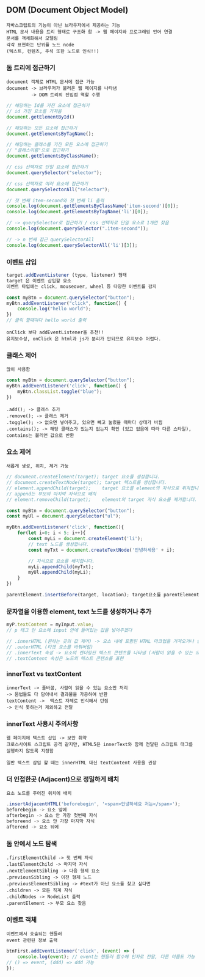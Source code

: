## DOM (Document Object Model)
	자바스크립트의 기능이 아닌 브라우저에서 제공하는 기능
    HTML 문서 내용을 트리 형태로 구조화 함 -> 웹 페이지와 프로그래밍 언어 연결
    문서를 객체화해서 모델링
    각각 표현하는 단위를 노드 node
    (텍스트, 컨텐츠, 주석 또한 노드로 인식!!)
    
### 돔 트리에 접근하기
	document 객체로 HTML 문서에 접근 가능
    document -> 브라우저가 불러온 웹 페이지를 나타냄
    		 -> DOM 트리의 진입점 역할 수행
             
~~~js
// 해당하는 Id를 가진 요소에 접근하기
// id 가진 요소를 가져옴
document.getElementById()

// 해당하는 모든 요소에 접근하기
document.getElementsByTagName();

// 해당하는 클래스를 가진 모든 요소에 접근하기
// "클래스이름"으로 접근하기
document.getElementsByClassName();

// css 선택자로 단일 요소에 접근하기
document.querySelector("selector");

// css 선택자로 여러 요소에 접근하기
document.querySelectorAll("selector");
~~~

~~~js
// 첫 번째 item-second와 첫 번째 li 출력
console.log(document.getElementsByClassName('item-second')[0]);
console.log(document.getElementsByTagName('li')[0]);

// -> querySelector로 접근하기 / css 선택자로 단일 요소로 1개만 찾음
console.log(document.querySelector(".item-second"));

// -> n 번째 접근 querySelectorAll
console.log(document.querySelectorAll('li')[3]);
~~~

### 이벤트 삽입
~~~js
target.addEventListener (type, listener) 형태
target 은 이벤트 삽입할 요소
이벤트 타입에는 click, mouseover, wheel 등 다양한 이벤트를 감지

const myBtn = document.querySelector("button");
myBtn.addEventListener("click", function() {
    console.log("hello world");
})
// 클릭 할때마다 hello world 출력
~~~
	onClick 보다 addEventListener을 추천!!
	유지보수성, onClick 은 html과 js가 분리가 안되므로 유지보수 어렵다.
    
### 클래스 제어
	많이 사용함
    
~~~js
const myBtn = document.querySelector("button");
myBtn.addEventListener('click', function() {
	myBtn.classList.toggle("blue");
})
~~~
	.add(); -> 클래스 추가
    .remove(); -> 클래스 제거
    .toggle(); -> 없으면 넣어주고, 있으면 빼고 눌렀을 때마다 상태가 바뀜
    .contains(); -> 해당 클래스가 있는지 없는지 확인 (있고 없음에 따라 다른 스타일), contains는 불리언 값으로 반환
    
### 요소 제어
	새롭게 생성, 위치, 제거 가능

~~~js
// document.createElement(target); target 요소를 생성합니다.
// document.createTextNode(target); target 텍스트를 생성합니다.
// element.appendChild(target);    target 요소를 element의 자식으로 위치합니다.
// append는 부모의 마지막 자식으로 배치
// element.removeChild(target);    element의 target 자식 요소를 제거합니다.

const myBtn = document.querySelector("button");
const myUl = document.querySelector("ul");

myBtn.addEventListener('click', function(){
	for(let i=0; i < 5; i++){
		const myLi = document.createElement('li');
        // text 노드를 생성합니다.
        const myTxt = document.createTextNode('안녕하세용' + i);

        // 자식으로 요소를 배치합니다.
        myLi.appendChild(myTxt);
        myUl.appendChild(myLi);
	}
})
~~~

~~~js
parentElement.insertBefore(target, location); target요소를 parentElement의 자식인 location 위치 앞으로 이동합니다.
~~~

### 문자열을 이용한 element, text 노드를 생성하거나 추가

~~~js
myP.textContent = myInput.value;
// p 태그 안 요소에 input 안에 들어있는 값을 넣어주겠다

// .innerHTML (원하는 곳의 값 제어) -> 요소 내에 포함된 HTML 마크업을 가져오거나 설장
// .outerHTML (타겟 요소를 바꿔버림) 
// .innerText 속성 -> 요소의 렌더링된 텍스트 콘텐츠를 나타냄 (사람이 읽을 수 있는 요소만 처리)
// .textContent 속성은 노드의 텍스트 콘텐츠를 표현
~~~

### innerText vs textContent
	innerText -> 줄바꿈, 사람이 읽을 수 있는 요소만 처리
    -> 뭄법들도 다 담아내서 결과물을 가공하여 반환
    textContent ->  텍스트 자체로 인식해서 던짐
    -> 인식 못하는거 제외하고 전달
    
### innerText 사용시 주의사항
	웹 페이지에 텍스트 삽입 -> 보안 취약
    크로스사이트 스크립트 공격 같지만, HTML5은 innerText와 함께 전달된 스크립트 태그를
    실행하지 않도록 지정함
    
    일반 텍스트 삽입 할 때는 innerHTML 대신 textContent 사용을 권장

### 더 인접한곳 (Adjacent)으로 정밀하게 배치
	요소 노드를 주어진 위치에 배치
    
~~~js
.insertAdjacentHTML('beforebegin', '<span>안녕하세요 저는</span>');
beforebegin -> 요소 앞에
afterbegin -> 요소 안 가장 첫번째 자식
beforeend -> 요소 안 가장 마지막 자식
afterend -> 요소 뒤에
~~~

### 돔 안에서 노드 탐색

	.firstElementChild -> 첫 번째 자식
    .lastElementChild -> 마지막 자식
    .nextElementSibling -> 다음 형제 요소
    .previousSibling -> 이전 형제 노드
    .previousElementSibling -> #text가 아닌 요소를 찾고 싶다면
    .children -> 모든 직계 자식
    .childNodes -> NodeList 출력
    .parentElement -> 부모 요소 찾음
    
### 이벤트 객체
	이벤트에서 호출되는 핸들러
    event 관련된 정보 출력

~~~js
btnFirst.addEventListener('click', (event) => {
    console.log(event); // event는 핸들러 함수에 인자로 전달, 다른 이름도 가능
// () => event, (ddd) => ddd 가능
});
~~~
